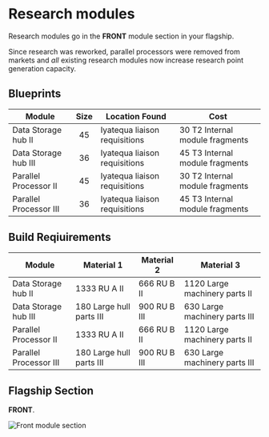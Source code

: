 # Research modules

Research modules go in the **FRONT** module section in your flagship.

Since research was reworked, parallel processors were removed from markets and
*all* existing research modules now increase research point generation capacity.

## Blueprints

|Module                |Size |Location Found               |Cost                           |
|----------------------|:---:|-----------------------------|-------------------------------|
|Data Storage hub II   |45   |Iyatequa liaison requisitions|30 T2 Internal module fragments|
|Data Storage hub III  |36   |Iyatequa liaison requisitions|45 T3 Internal module fragments|
|Parallel Processor II |45   |Iyatequa liaison requisitions|30 T2 Internal module fragments|
|Parallel Processor III|36   |Iyatequa liaison requisitions|45 T3 Internal module fragments|

## Build Reqiuirements

|Module                  |Material 1              |Material 2  |Material 3                   |
|------------------------|------------------------|------------|-----------------------------|
|Data Storage hub II     |1333 RU A II            |666 RU B II |1120 Large machinery parts II|
|Data Storage hub III    |180 Large hull parts III|900 RU B III|630 Large machinery parts III|
|Parallel Processor II   |1333 RU A II            |666 RU B II |1120 Large machinery parts II|
|Parallel Processor III  |180 Large hull parts III|900 RU B III|630 Large machinery parts III|

## Flagship Section

**FRONT**.

![Front module section](/img/modules/module-section-front.png)
